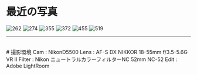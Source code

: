 # 最近の写真
![262](https://github.com/HiEN63/page_img/blob/master/img/DSC_0262.jpg)
![274](https://github.com/HiEN63/page_img/blob/master/img/DSC_0274.jpg)
![355](https://github.com/HiEN63/page_img/blob/master/img/DSC_0355.jpg)
![372](https://github.com/HiEN63/page_img/blob/master/img/DSC_0372.jpg)
![455](https://github.com/HiEN63/page_img/blob/master/img/DSC_0455.jpg)
![519](https://github.com/HiEN63/page_img/blob/master/img/DSC_0519.jpg)
<br>
***
<br>
# 撮影環境
Cam : NikonD5500
Lens : AF-S DX NIKKOR 18-55mm f/3.5-5.6G VR II
Filter : Nikon ニュートラルカラーフィルターNC 52mm NC-52 
Edit : Adobe LightRoom

